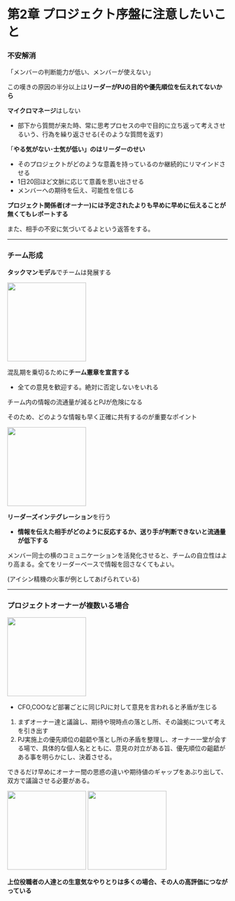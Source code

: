 # 第2章 プロジェクト序盤に注意したいこと

### 不安解消

「メンバーの判断能力が低い、メンバーが使えない」

この嘆きの原因の半分以上は**リーダーがPJの目的や優先順位を伝えれてないから**

**マイクロマネージ**はしない

- 部下から質問が来た時、常に思考プロセスの中で目的に立ち返って考えさせるいう、行為を繰り返させる(そのような質問を返す)

「**やる気がない･士気が低い」のはリーダーのせい**

- そのプロジェクトがどのような意義を持っているのか継続的にリマインドさせる
- 1日20回ほど文脈に応じて意義を思い出させる
- メンバーへの期待を伝え、可能性を信じる

**プロジェクト関係者(オーナー)には予定されたよりも早めに早めに伝えることが無くてもレポートする**

また、相手の不安に気づいてるよという返答をする。

---

### チーム形成

**タックマンモデル**でチームは発展する

<img src="https://user-images.githubusercontent.com/67790604/180648636-41edd5b7-2c3b-4d84-9f97-94a73346eaf4.jpeg" width="180">

混乱期を乗切るために**チーム憲章を宣言する**

- 全ての意見を歓迎する。絶対に否定しないをいれる

チーム内の情報の流通量が減るとPJが危険になる

そのため、どのような情報も早く正確に共有するのが重要なポイント

<img src="https://user-images.githubusercontent.com/67790604/180648664-43a66f09-bd64-4429-8f8a-e58654d95c13" width="180">

**リーダーズインテグレーション**を行う

- **情報を伝えた相手がどのように反応するか、送り手が判断できないと流通量が低下する**

メンバー同士の横のコミュニケーションを活発化させると、チームの自立性はより高まる。全てをリーダーベースで情報を回さなくてもよい。

(アイシン精機の火事が例としてあげられている)

---

### プロジェクトオーナーが複数いる場合

<img src="https://user-images.githubusercontent.com/67790604/180648714-c8b9895a-203c-49e0-8504-324392c8d35d.jpeg" width="180">

- CFO,COOなど部署ごとに同じPJに対して意見を言われると矛盾が生じる
1. まずオーナー達と議論し、期待や現時点の落とし所、その論拠について考えを引き出す
2. PJ実施上の優先順位の齟齬や落とし所の矛盾を整理し、オーナー一堂が会する場で、具体的な個人名とともに、意見の対立がある旨、優先順位の齟齬がある事を明らかにし、決着させる。

できるだけ早めにオーナー間の思惑の違いや期待値のギャップをあぶり出して、双方で議論させる必要がある。

<img src="https://user-images.githubusercontent.com/67790604/180648769-529cef25-8990-4174-8e21-4bb76e0fa580.jpeg" width="180">

<img src="https://user-images.githubusercontent.com/67790604/180648772-3b5a6fe0-600d-4069-8f9b-88be4d38446d.jpeg" width="180">

**上位役職者の人達との生意気なやりとりは多くの場合、その人の高評価につながっている**
